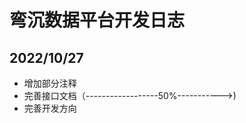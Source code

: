 # 弯沉数据平台开发日志

## 2022/10/27
- 增加部分注释
- 完善接口文档（------------------50%----------->)
- 完善开发方向
<!--stackedit_data:
eyJoaXN0b3J5IjpbLTQzNTg3NDAyMywtNzMwODcyNzI1LDg0NT
Y3NjEwNF19
-->